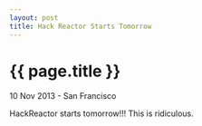 ```yaml
---
layout: post
title: Hack Reactor Starts Tomorrow
---
```


{{ page.title }}
================

<p class="meta">10 Nov 2013 - San Francisco</p>

HackReactor starts tomorrow!!! This is ridiculous.